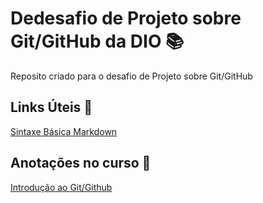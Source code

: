 # Dedesafio de Projeto sobre Git/GitHub da DIO 📚
Reposito criado para o desafio de Projeto sobre Git/GitHub

## Links Úteis 🔗
[Sintaxe Básica Markdown](https://www.markdownguide.org/basic-syntax/)

## Anotações no curso 📝
[Introdução ao Git/Github](https://github.com/Matheusoliveira813/dio-desafio-primeiro-repositorio/blob/main/Introdu%C3%A7%C3%A3o%20ao%20Git%20e%20ao%20GitHub/Anota%C3%A7%C3%B5es.md)
